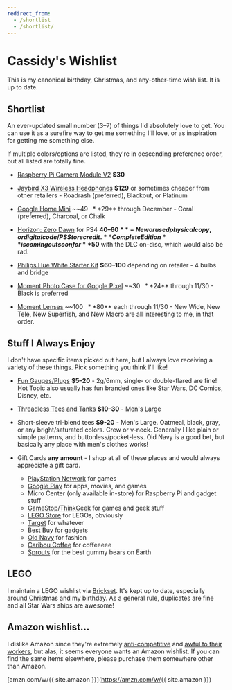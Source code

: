 ```yaml
---
redirect_from:
  - /shortlist
  - /shortlist/
---
```

# Cassidy's Wishlist

This is my canonical birthday, Christmas, and any-other-time wish list. It is
up to date.

## Shortlist

An ever-updated small number (3–7) of things I'd absolutely love to get. You can
use it as a surefire way to get me something I'll love, or as inspiration for
getting me something else.

If multiple colors/options are listed, they're in descending preference order,
but all listed are totally fine.

* [Raspberry Pi Camera Module V2](http://www.microcenter.com/product/465935/Raspberry_Pi_Camera_Module_V2?src=raspberrypi)
  **$30**

* [Jaybird X3 Wireless Headphones](https://jaybirdsport.com/en-us/x3-bluetooth-headphones.html)
  **$129** or sometimes cheaper from other retailers - Roadrash (preferred),
  Blackout, or Platinum

* [Google Home Mini](https://store.google.com/product/google_home_mini) ~~$49~~
  **$29** through December - Coral (preferred), Charcoal, or Chalk

* [Horizon: Zero Dawn](http://gamestop.com/product/ps4/games/horizon-zero-dawn/129080)
  for PS4 **$40–60** - New or used physical copy, or digital code/PS Store
  credit. **Complete Edition** is coming out soon for **$50** with the DLC
  on-disc, which would also be rad.

* [Philips Hue White Starter Kit](http://www2.meethue.com/en-us/p/hue-white-starter-kit-e26/46677472009)
  **$60–100** depending on retailer - 4 bulbs and bridge

* [Moment Photo Case for Google Pixel](https://www.shopmoment.com/shop/photo-case/pixel/black)
  ~~$30~~ **$24** through 11/30 - Black is preferred

* [Moment Lenses](https://www.shopmoment.com/shop/categories/all/devices/pixel)
  ~~$100~~ **$80** each through 11/30 - New Wide, New Tele, New Superfish, and New Macro are all
  interesting to me, in that order.


## Stuff I Always Enjoy

I don't have specific items picked out here, but I always love receiving a
variety of these things. Pick something you think I'll like!

* [Fun Gauges/Plugs](https://arcticbuffalo.com/collections/2g-6mm-filter)
  **$5–20** - 2g/6mm, single- or double-flared are fine! Hot Topic also usually
  has fun branded ones like Star Wars, DC Comics, Disney, etc.

* [Threadless Tees and Tanks](https://threadless.com) **$10–30** - Men's Large

* Short-sleeve tri-blend tees **$9-20** - Men's Large. Oatmeal, black, gray, or
  any bright/saturated colors. Crew or v-neck. Generally I like plain or simple
  patterns, and buttonless/pocket-less. Old Navy is a good bet, but basically
  any place with men's clothes works!

* Gift Cards **any amount** - I shop at all of these places and would always
  appreciate a gift card.

  * [PlayStation Network](https://www.playstation.com/en-us/explore/playstationnetwork/psn-cards/) for games
  * [Google Play](https://play.google.com/intl/en_us/about/giftcards/) for apps, movies, and games
  * Micro Center (only available in-store) for Raspberry Pi and gadget stuff
  * [GameStop/ThinkGeek](https://www.gamestop.com/gift-cards) for games and geek stuff
  * [LEGO Store](https://shop.lego.com/en-US/Give-Gift-Card) for LEGOs, obviously
  * [Target](https://www.target.com/c/target-giftcards/all-occasions/-/N-5xsxtZ5rxa0) for whatever
  * [Best Buy](https://www.bestbuy.com/site/electronics/gift-cards/cat09000.c?id=cat09000#/) for gadgets
  * [Old Navy](http://oldnavy.gap.com/customerService/info.do?cid=35433) for fashion
  * [Caribou Coffee](https://shared.caribouperks.com/giftcard/) for coffeeeee
  * [Sprouts](https://www.sprouts.com/giftcards) for the best gummy bears on Earth


## LEGO

I maintain a LEGO wishlist via [Brickset](http://brickset.com/sets/wantedby-cassidyjames).
It's kept up to date, especially around Christmas and my birthday. As a general
rule, duplicates are fine and all Star Wars ships are awesome!


## Amazon wishlist&hellip;

I dislike Amazon since they're extremely [anti-competitive](https://www.yalelawjournal.org/note/amazons-antitrust-paradox)
and [awful to their workers](https://gizmodo.com/reminder-amazon-treats-its-employees-like-shit-1792642652),
but alas, it seems everyone wants an Amazon wishlist. If you can find the same
items elsewhere, please purchase them somewhere other than Amazon.

[amzn.com/w/{{ site.amazon }}](https://amzn.com/w/{{ site.amazon }})
